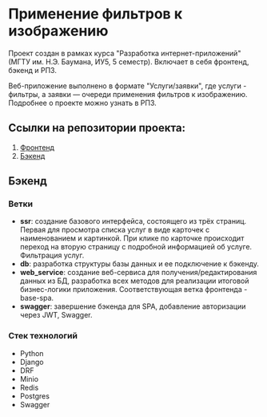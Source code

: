 # Применение фильтров к изображению
Проект создан в рамках курса "Разработка интернет-приложений" (МГТУ им. Н.Э. Баумана, ИУ5, 5 семестр). Включает в себя фронтенд, бэкенд и РПЗ.

Веб-приложение выполнено в формате "Услуги/заявки", где услуги - фильтры, а заявки — очереди применения фильтров к изображению. Подробнее о проекте можно узнать в РПЗ.

## Ссылки на репозитории проекта:
1. [Фронтенд](https://github.com/DeOwl/image_editing_frontend)
2. [Бэкенд](https://github.com/DeOwl/image_editing_backend)

## Бэкенд

### Ветки
- **ssr**: создание базового интерфейса, состоящего из трёх страниц. Первая для просмотра списка услуг в виде карточек с наименованием и картинкой. При клике по карточке происходит переход на вторую страницу с подробной информацией об услуге. Фильтрация услуг.
- **db**: разработка структуры базы данных и ее подключение к бэкенду.
- **web_service**: создание веб-сервиса для получения/редактирования данных из БД, разработка всех методов для реализации итоговой бизнес-логики приложения. Соответствующая ветка фронтенда - base-spa.
- **swagger**: завершение бэкенда для SPA, добавление авторизации через JWT, Swagger.

### Стек технологий
- Python
- Django
- DRF
- Minio
- Redis
- Postgres
- Swagger
